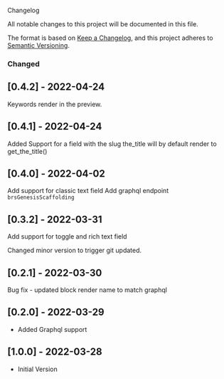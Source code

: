 Changelog

All notable changes to this project will be documented in this file.

The format is based on [Keep a Changelog](https://keepachangelog.com/en/1.0.0/),
and this project adheres to [Semantic Versioning](https://semver.org/spec/v2.0.0.html).

### Changed

## [0.4.2] - 2022-04-24

Keywords render in the preview.


## [0.4.1] - 2022-04-24

Added Support for a field with the slug the_title will by default render to get_the_title()


## [0.4.0] - 2022-04-02

Add support for classic text field
Add graphql endpoint `brsGenesisScaffolding`

## [0.3.2] - 2022-03-31

Add support for toggle and rich text field

Changed minor version to trigger git updated.

## [0.2.1] - 2022-03-30

Bug fix - updated block render name to match graphql

## [0.2.0] - 2022-03-29

- Added Graphql support

## [1.0.0] - 2022-03-28

- Initial Version
